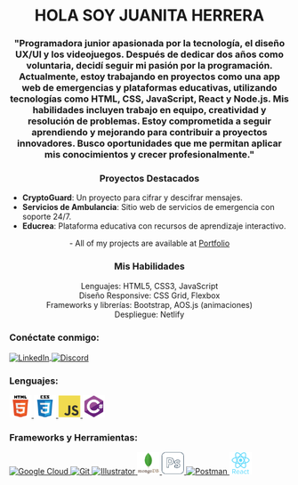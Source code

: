 
<h1 align="center">
HOLA SOY JUANITA HERRERA</h1>
<h3 align="center">
  "Programadora junior apasionada por la tecnología, el diseño UX/UI y los videojuegos. 
  Después de dedicar dos años como voluntaria, decidí seguir mi pasión por la programación. Actualmente, 
  estoy trabajando en proyectos como una app web de emergencias y plataformas educativas, utilizando tecnologías como HTML, CSS, JavaScript, React y Node.js. 
  Mis habilidades incluyen trabajo en equipo, creatividad y resolución de problemas. 
  Estoy comprometida a seguir aprendiendo y mejorando para contribuir a proyectos innovadores. 
  Busco oportunidades que me permitan aplicar mis conocimientos y crecer profesionalmente."
</h3>

<!-- Proyectos -->
<h3 align="center"> Proyectos Destacados</h3>
<ul>
  <li><strong>CryptoGuard</strong>: Un proyecto para cifrar y descifrar mensajes.</li>
  <li><strong>Servicios de Ambulancia</strong>: Sitio web de servicios de emergencia con soporte 24/7.</li>
  <li><strong>Educrea</strong>: Plataforma educativa con recursos de aprendizaje interactivo.</li>
</ul>

<p align="center">
  - All of my projects are available at 
  <a href=["https://portfolio-web-git-main-portafoliowebs-projects.vercel.app/#inicio"](https://juanitalorenaherrera.github.io/PORTFOLIO-WEB/) target="_blank">Portfolio</a>
</p>

<!-- Habilidades -->
<h3 align="center"> Mis Habilidades</h3>
<p align="center">
  Lenguajes: HTML5, CSS3, JavaScript<br>
  Diseño Responsive: CSS Grid, Flexbox<br>
  Frameworks y librerías: Bootstrap, AOS.js (animaciones)<br>
  Despliegue: Netlify
</p>

<!-- Conéctate conmigo -->
<h3 align="left"> Conéctate conmigo:</h3>
<p align="left">
  <a href="https://linkedin.com/in/juanita-herrera-329064277/" target="blank">
    <img align="center" src="https://raw.githubusercontent.com/rahuldkjain/github-profile-readme-generator/master/src/images/icons/Social/linked-in-alt.svg" alt="LinkedIn" height="30" width="40" />
  </a>
  <a href="https://discord.gg/j9YmYg9e" target="blank">
    <img align="center" src="https://raw.githubusercontent.com/rahuldkjain/github-profile-readme-generator/master/src/images/icons/Social/discord.svg" alt="Discord" height="30" width="40" />
  </a>
</p>

<!-- Lenguajes -->
<h3 align="left">  Lenguajes:</h3>
<p align="left">
  <a href="https://www.w3schools.com/html/" target="_blank" rel="noreferrer">
    <img src="https://raw.githubusercontent.com/devicons/devicon/master/icons/html5/html5-original-wordmark.svg" alt="HTML5" width="40" height="40"/>
  </a>
  <a href="https://www.w3schools.com/css/" target="_blank" rel="noreferrer">
    <img src="https://raw.githubusercontent.com/devicons/devicon/master/icons/css3/css3-original-wordmark.svg" alt="CSS3" width="40" height="40"/>
  </a>
  <a href="https://developer.mozilla.org/en-US/docs/Web/JavaScript" target="_blank" rel="noreferrer">
    <img src="https://raw.githubusercontent.com/devicons/devicon/master/icons/javascript/javascript-original.svg" alt="JavaScript" width="40" height="40"/>
  </a>
  <a href="https://www.w3schools.com/cs/" target="_blank" rel="noreferrer">
    <img src="https://raw.githubusercontent.com/devicons/devicon/master/icons/csharp/csharp-original.svg" alt="C#" width="40" height="40"/>
  </a>
</p>

<!-- Herramientas -->
<h3 align="left"> Frameworks y Herramientas:</h3>
<p align="left">
  <a href="https://cloud.google.com" target="_blank" rel="noreferrer">
    <img src="https://www.vectorlogo.zone/logos/google_cloud/google_cloud-icon.svg" alt="Google Cloud" width="40" height="40"/>
  </a>
  <a href="https://git-scm.com/" target="_blank" rel="noreferrer">
    <img src="https://www.vectorlogo.zone/logos/git-scm/git-scm-icon.svg" alt="Git" width="40" height="40"/>
  </a>
  <a href="https://www.adobe.com/in/products/illustrator.html" target="_blank" rel="noreferrer">
    <img src="https://www.vectorlogo.zone/logos/adobe_illustrator/adobe_illustrator-icon.svg" alt="Illustrator" width="40" height="40"/>
  </a>
  <a href="https://www.mongodb.com/" target="_blank" rel="noreferrer">
    <img src="https://raw.githubusercontent.com/devicons/devicon/master/icons/mongodb/mongodb-original-wordmark.svg" alt="MongoDB" width="40" height="40"/>
  </a>
  <a href="https://www.photoshop.com/en" target="_blank" rel="noreferrer">
    <img src="https://raw.githubusercontent.com/devicons/devicon/master/icons/photoshop/photoshop-line.svg" alt="Photoshop" width="40" height="40"/>
  </a>
  <a href="https://postman.com" target="_blank" rel="noreferrer">
    <img src="https://www.vectorlogo.zone/logos/getpostman/getpostman-icon.svg" alt="Postman" width="40" height="40"/>
  </a>
  <a href="https://reactjs.org/" target="_blank" rel="noreferrer">
    <img src="https://raw.githubusercontent.com/devicons/devicon/master/icons/react/react-original-wordmark.svg" alt="React" width="40" height="40"/>
  </a>
</p>
